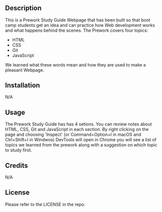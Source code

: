 # <Prework Study Guide Webpage>

## Description

This is a Prework Study Guide Webpage that has been built so that boot camp students get an idea and can practice how Web development works and what happens behind the scenes. The Prework covers four topics:

- HTML
- CSS
- Git
- JavaScript

We learned what these words mean and how they are used to make a pleasant Webpage.

## Installation

N/A 

## Usage

The Prework Study Guide has has 4 setions. You can review notes about HTML, CSS, Git and JavaScript in each section. By right clicking on the page and choosing 'Inspect' (or Command+Option+I in macOS and Ctrl+Shift+I in Windwos) DevTools will open in Chrome you will see a list of topics we learned from the prework along with a suggestion on which topic to study first.

## Credits

N/A

## License

Please refer to the LICENSE in the repo.
